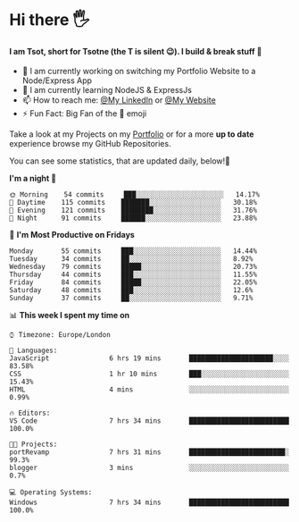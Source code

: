 # Hi there :raised_hand_with_fingers_splayed:
#### I am Tsot, short for Tsotne (the T is silent :wink:). I build & break stuff :space_invader:
- :telescope: I am currently working on switching my Portfolio Website to a Node/Express App
- :seedling: I am currently learning NodeJS & ExpressJs
- :mailbox: How to reach me: [@My LinkedIn](https://www.linkedin.com/in/tsotne-gvadzabia/) or [@My Website](https://tsotnegvadzabia.me/contact)
- :zap: Fun Fact: Big Fan of the :space_invader: emoji

Take a look at my Projects on my [Portfolio](https://tsotnegvadzabia.me/) or for a more **up to date** experience browse my GitHub Repositories.

You can see some statistics, that are updated daily, below!:space_invader:
<!--START_SECTION:waka-->
**I'm a night 🦉** 

```text
🌞 Morning    54 commits     ███░░░░░░░░░░░░░░░░░░░░░░   14.17% 
🌆 Daytime    115 commits    ███████░░░░░░░░░░░░░░░░░░   30.18% 
🌃 Evening    121 commits    ████████░░░░░░░░░░░░░░░░░   31.76% 
🌙 Night      91 commits     ██████░░░░░░░░░░░░░░░░░░░   23.88%

```
📅 **I'm Most Productive on Fridays** 

```text
Monday       55 commits     ███░░░░░░░░░░░░░░░░░░░░░░   14.44% 
Tuesday      34 commits     ██░░░░░░░░░░░░░░░░░░░░░░░   8.92% 
Wednesday    79 commits     █████░░░░░░░░░░░░░░░░░░░░   20.73% 
Thursday     44 commits     ███░░░░░░░░░░░░░░░░░░░░░░   11.55% 
Friday       84 commits     █████░░░░░░░░░░░░░░░░░░░░   22.05% 
Saturday     48 commits     ███░░░░░░░░░░░░░░░░░░░░░░   12.6% 
Sunday       37 commits     ██░░░░░░░░░░░░░░░░░░░░░░░   9.71%

```


📊 **This week I spent my time on** 

```text
⌚︎ Timezone: Europe/London

💬 Languages: 
JavaScript               6 hrs 19 mins       █████████████████████░░░░   83.58% 
CSS                      1 hr 10 mins        ███░░░░░░░░░░░░░░░░░░░░░░   15.43% 
HTML                     4 mins              ░░░░░░░░░░░░░░░░░░░░░░░░░   0.99%

🔥 Editors: 
VS Code                  7 hrs 34 mins       █████████████████████████   100.0%

🐱‍💻 Projects: 
portRevamp               7 hrs 31 mins       ████████████████████████░   99.3% 
blogger                  3 mins              ░░░░░░░░░░░░░░░░░░░░░░░░░   0.7%

💻 Operating Systems: 
Windows                  7 hrs 34 mins       █████████████████████████   100.0%

```


<!--END_SECTION:waka-->
